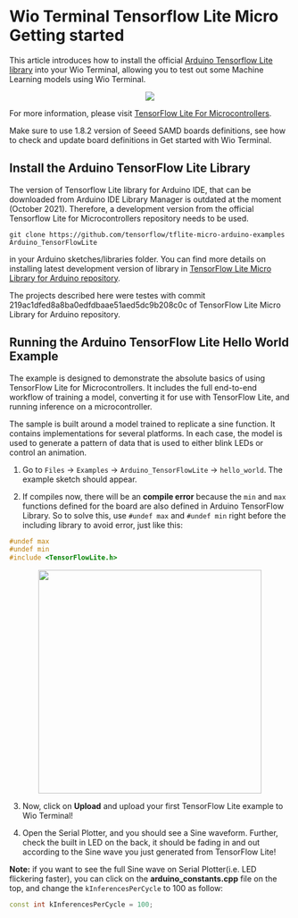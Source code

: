 # Wio Terminal Tensorflow Lite Micro Getting started

This article introduces how to install the official [Arduino Tensorflow Lite library](https://github.com/tensorflow/tensorflow/tree/master/tensorflow/lite/micro/examples/hello_world) into your Wio Terminal, allowing you to test out some Machine Learning models using Wio Terminal.

<div align=center><img src="https://files.seeedstudio.com/wiki/Wio-Terminal/img/20200221174623.jpg"/></div>

For more information, please visit [TensorFlow Lite For Microcontrollers](https://www.tensorflow.org/lite/microcontrollers).

Make sure to use 1.8.2 version of Seeed SAMD boards definitions, see how to check and update board definitions in Get started with Wio Terminal.

## Install the Arduino TensorFlow Lite Library

The version of Tensorflow Lite library for Arduino IDE, that can be downloaded from Arduino IDE Library Manager is outdated at the moment (October 2021). Therefore, a development version from the official Tensorflow Lite for Microcontrollers repository needs to be used.

```git clone https://github.com/tensorflow/tflite-micro-arduino-examples Arduino_TensorFlowLite```

in your Arduino sketches/libraries folder. You can find more details on installing latest development version of library in [TensorFlow Lite Micro Library for Arduino repository](https://github.com/tensorflow/tflite-micro-arduino-examples).

The projects described here were testes with commit 219ac1dfed8a8ba0edfdbaae51aed5dc9b208c0c of TensorFlow Lite Micro Library for Arduino repository.

## Running the Arduino TensorFlow Lite Hello World Example

The example is designed to demonstrate the absolute basics of using TensorFlow Lite for Microcontrollers. It includes the full end-to-end workflow of training a model, converting it for use with TensorFlow Lite, and running inference on a microcontroller.

The sample is built around a model trained to replicate a sine function. It contains implementations for several platforms. In each case, the model is used to generate a pattern of data that is used to either blink LEDs or control an animation.

1. Go to `Files` -> `Examples` -> `Arduino_TensorFlowLite` -> `hello_world`. The example sketch should appear.

2. If compiles now, there will be an **compile error** because the `min` and `max` functions defined for the board are also defined in Arduino TensorFlow Library. So to solve this, use `#undef max` and `#undef min` right before the including library to avoid error, just like this:

```cpp
#undef max
#undef min
#include <TensorFlowLite.h>
```

<div align=center><img width = 400 src="https://files.seeedstudio.com/wiki/Wio-Terminal/img/20200221173149.jpg"/></div>

3. Now, click on **Upload** and upload your first TensorFlow Lite example to Wio Terminal!

4. Open the Serial Plotter, and you should see a Sine waveform. Further, check the built in LED on the back, it should be fading in and out according to the Sine wave you just generated from TensorFlow Lite!

**Note:** if you want to see the full Sine wave on Serial Plotter(i.e. LED flickering faster), you can click on the **arduino_constants.cpp** file on the top, and change the `kInferencesPerCycle` to 100 as follow:

```cpp
const int kInferencesPerCycle = 100;
```
